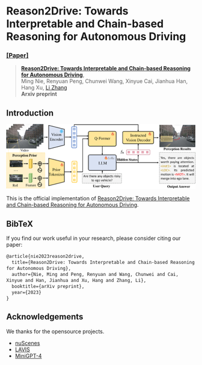 # Reason2Drive: Towards Interpretable and Chain-based Reasoning for Autonomous Driving
### [[Paper]](https://arxiv.org/abs/2312.03661) 

> [**Reason2Drive: Towards Interpretable and Chain-based Reasoning for Autonomous Driving**](https://arxiv.org/abs/2312.03661),          
> Ming Nie, Renyuan Peng, Chunwei Wang, Xinyue Cai, Jianhua Han, Hang Xu, [Li Zhang](https://lzrobots.github.io)  
> **Arxiv preprint**

## Introduction
![img|center](./img/pipeline.png)

This is the official implementation of [Reason2Drive: Towards Interpretable and Chain-based Reasoning for Autonomous Driving](https://arxiv.org/abs/2312.03661).

## BibTeX
If you find our work useful in your research, please consider citing our paper:
```
@article{nie2023reason2drive,
  title={Reason2Drive: Towards Interpretable and Chain-based Reasoning for Autonomous Driving},
  author={Nie, Ming and Peng, Renyuan and Wang, Chunwei and Cai, Xinyue and Han, Jianhua and Xu, Hang and Zhang, Li},
  booktitle={arXiv preprint},
  year={2023}
}
```

## Acknowledgements
We thanks for the opensource projects.
- [nuScenes](https://github.com/nutonomy/nuscenes-devkit)
- [LAVIS](https://github.com/salesforce/LAVIS)
- [MiniGPT-4](https://github.com/Vision-CAIR/MiniGPT-4)
